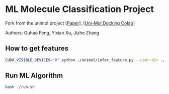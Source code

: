 ML Molecule Classification Project
===================================================================

Fork from the unimol project [[Paper](https://openreview.net/forum?id=6K2RM6wVqKu)], [[Uni-Mol Docking Colab](https://colab.research.google.com/github/deepmodeling/Uni-Mol/blob/main/unimol/notebooks/unimol_binding_pose_demo.ipynb)]

Authors: Guhao Feng, Yixian Xu, Jizhe Zhang

How to get features
------------------------------

```bash
CUDA_VISIBLE_DEVICES="0" python ./unimol/infer_feature.py --user-dir ./unimol $data_path --results-path $output_dir --num-workers 8 --batch-size 1 --task mol_finetune --task-name $data_subset --num-classes 128 --loss finetune_cross_entropy  --arch unimol_base --path $ckpt_path --only-polar 0 --dict-name 'dict.txt' --conf-size 11 --log-interval 50 --log-format simple --valid-subset test,train,valid --fp16 --fp16-init-scale 4 --fp16-scale-window 256 --classification-head-name None --mode infer

```

## Run ML Algorithm

```bash
bash ./run.sh
```
